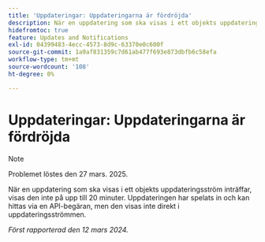 ```yaml
---
title: 'Uppdateringar: Uppdateringarna är fördröjda'
description: När en uppdatering som ska visas i ett objekts uppdateringsström inträffar, visas den inte på upp till 20 minuter. Uppdateringen har spelats in och kan hittas via en API-begäran, men den visas inte direkt i uppdateringsströmmen.
hidefromtoc: true
feature: Updates and Notifications
exl-id: 04399483-4ecc-4573-8d9c-63370e0c600f
source-git-commit: 1a9af831359c7d61ab477f693e873dbfb6c58efa
workflow-type: tm+mt
source-wordcount: '108'
ht-degree: 0%

---
```


# Uppdateringar: Uppdateringarna är fördröjda

>[!NOTE]
>
>Problemet löstes den 27 mars. 2025.

När en uppdatering som ska visas i ett objekts uppdateringsström inträffar, visas den inte på upp till 20 minuter. Uppdateringen har spelats in och kan hittas via en API-begäran, men den visas inte direkt i uppdateringsströmmen.

_Först rapporterad den 12 mars 2024._
